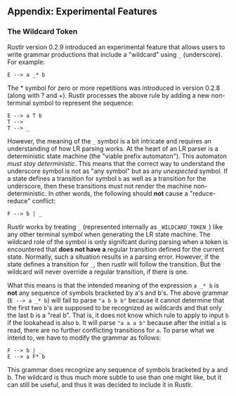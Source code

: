 ## Appendix: Experimental Features

### The Wildcard Token

Rustlr version 0.2.9 introduced an experimental feature that allows users to write grammar productions that include a "wildcard" using `_` (underscore). 
For example:
```
E --> a _* b
```
The * symbol for zero or more repetitions was introduced in version 0.2.8 (along
with ? and +).  Rustlr processes the above rule by adding a new non-terminal
symbol to represent the sequence:
```
E --> a T b
T -->
T --> _
```

However, the meaning of the `_` symbol is a bit intricate and requires an
understanding of how LR parsing works.  At the heart of an LR parser
is a deterministic state machine (the "viable prefix automaton").  This
automaton *must stay deterministic*.  This means that the correct way to
understand the underscore symbol is not as "any symbol" but as any *unexpected*
symbol.  If a state defines a transition for symbol `b` as well as a transition
for the underscore, then these transitions must not render the machine
non-deterministic.  In other words, the following should **not** cause
a "reduce-reduce" conflict:
```
F --> b | _
```
Rustlr works by treating `_` (represented internally as
`_WILDCARD_TOKEN_`) like any other terminal symbol when generating the
LR state machine.  The wildcard role of the symbol is only signifcant
during parsing when a token is encountered that **does not have a**
regular transition defined for the current state.  Normally, such a
situation results in a parsing error.  However, if the state defines a
transition for `_`, then rustlr will follow the transition.
But the wildcard will never override a regular transition, if there is one.

What this means is that the intended meaning of the expression `a _*
b` is **not** any sequence of symbols bracketed by a's and b's.  The
above grammar (`E --> a _* b`) will fail to parse `"a b b b"` because
it cannot determine that the first two `b`'s are supposed to be
recognized as wildcards and that only the last b is a "real b".  That
is, it does not know which rule to apply to input `b` if the lookahead is also `b`.
It will parse `"a a a b"` because after the initial `a` is read, there are no
further conflicting transitions for `a`.  To parse what we intend to, we have to modify the
grammar as follows:
```
F --> b | _
E --> a F* b
```
This grammar does recognize any sequence of symbols bracketed by a and b.
The wildcard is thus much more subtle to use than one might like, but it
can still be useful, and thus it was decided to include it in Rustlr.




[1]:https://docs.rs/rustlr/latest/rustlr/lexer_interface/struct.StrTokenizer.html
[2]:https://docs.rs/rustlr/latest/rustlr/generic_absyn/struct.LBox.html
[3]:https://docs.rs/rustlr/latest/rustlr/generic_absyn/struct.LRc.html
[4]:https://docs.rs/rustlr/latest/rustlr/zc_parser/struct.ZCParser.html#method.lbx
[5]:https://docs.rs/rustlr/latest/rustlr/zc_parser/struct.StackedItem.html#method.lbox
[sitem]:https://docs.rs/rustlr/latest/rustlr/zc_parser/struct.StackedItem.html
[chap1]:https://cs.hofstra.edu/~cscccl/rustlr_project/chapter1.html
[chap2]:https://cs.hofstra.edu/~cscccl/rustlr_project/chapter2.html
[chap3]:  https://cs.hofstra.edu/~cscccl/rustlr_project/chapter3.html
[lexsource]:https://docs.rs/rustlr/latest/rustlr/lexer_interface/struct.LexSource.html
[drs]:https://docs.rs/rustlr/latest/rustlr/index.html
[tktrait]:https://docs.rs/rustlr/latest/rustlr/lexer_interface/trait.Tokenizer.html
[tt]:https://docs.rs/rustlr/latest/rustlr/lexer_interface/struct.TerminalToken.html
[rtk]:https://docs.rs/rustlr/latest/rustlr/lexer_interface/enum.RawToken.html
[fromraw]:https://docs.rs/rustlr/latest/rustlr/lexer_interface/struct.TerminalToken.html#method.from_raw
[nextsymfun]:https://docs.rs/rustlr/latest/rustlr/lexer_interface/trait.Tokenizer.html#tymethod.nextsym
[zcp]:https://docs.rs/rustlr/latest/rustlr/zc_parser/struct.ZCParser.html
[ttnew]:https://docs.rs/rustlr/latest/rustlr/lexer_interface/struct.TerminalToken.html#method.new
